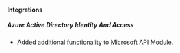 
#### Integrations
##### Azure Active Directory Identity And Access
- Added additional functionality to Microsoft API Module.
